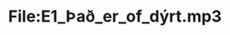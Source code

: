 ---
title: File:E1_Það_er_of_dýrt.mp3
recording of: Það er of dýrt.
reading speed: slow
speaker: E
license: CC0
---